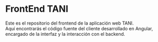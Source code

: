 # FrontEnd TANI

Este es el repositorio del frontend de la aplicación web TANI.  
Aquí encontrarás el código fuente del cliente desarrollado en Angular, encargado de la interfaz y la interacción con el backend.  
